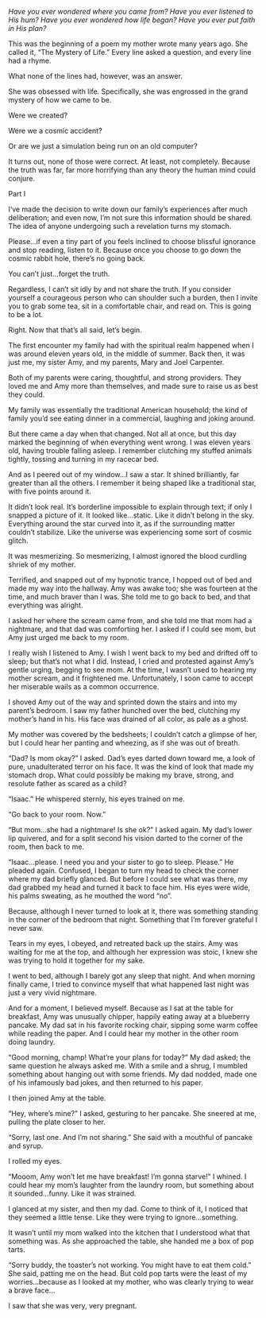 *Have you ever wondered where you came from?*
*Have you ever listened to His hum?*
*Have you ever wondered how life began?*
*Have you ever put faith in His plan?*

This was the beginning of a poem my mother wrote many years ago. She called it, “The Mystery of Life.” Every line asked a question, and every line had a rhyme. 

What none of the lines had, however, was an answer.

She was obsessed with life. Specifically, she was engrossed in the grand mystery of how we came to be. 

Were we created?

Were we a cosmic accident? 

Or are we just a simulation being run on an old computer?

It turns out, none of those were correct. At least, not completely. Because the truth was far, far more horrifying than any theory the human mind could conjure.


Part I

I‘ve made the decision to write down our family’s experiences after much deliberation; and even now, I’m not sure this information should be shared. The idea of anyone undergoing such a revelation turns my stomach.

Please…if even a tiny part of you feels inclined to choose blissful ignorance and stop reading, listen to it. Because once you choose to go down the cosmic rabbit hole, there’s no going back.

You can’t just…forget the truth.

Regardless, I can’t sit idly by and not share the truth. If you consider yourself a courageous person who can shoulder such a burden, then I invite you to grab some tea, sit in a comfortable chair, and read on. This is going to be a lot.

Right. Now that that’s all said, let’s begin.

The first encounter my family had with the spiritual realm happened when I was around eleven years old, in the middle of summer. Back then, it was just me, my sister Amy, and my parents, Mary and Joel Carpenter.

Both of my parents were caring, thoughtful, and strong providers. They loved me and Amy more than themselves, and made sure to raise us as best they could.

My family was essentially the traditional American household; the kind of family you’d see eating dinner in a commercial, laughing and joking around.

But there came a day when that changed. Not all at once, but this day marked the beginning of when everything went wrong.
I was eleven years old, having trouble falling asleep. I remember clutching my stuffed animals tightly, tossing and turning in my racecar bed. 

And as I peered out of my window…I saw a star. It shined brilliantly, far greater than all the others. I remember it being shaped like a traditional star, with five points around it.

It didn’t look real. It’s borderline impossible to explain through text; if only I snapped a picture of it.
It looked like…static. Like it didn’t belong in the sky.
Everything around the star curved into it, as if the surrounding matter couldn’t stabilize. Like the universe was experiencing some sort of cosmic glitch.

It was mesmerizing. So mesmerizing, I almost ignored the blood curdling shriek of my mother. 

Terrified, and snapped out of my hypnotic trance, I hopped out of bed and made my way into the hallway. Amy was awake too; she was fourteen at the time, and much braver than I was. She told me to go back to bed, and that everything was alright.

I asked her where the scream came from, and she told me that mom had a nightmare, and that dad was comforting her. I asked if I could see mom, but Amy just urged me back to my room.

I really wish I listened to Amy. I wish I went back to my bed and drifted off to sleep; but that’s not what I did.
Instead, I cried and protested against Amy’s gentle urging, begging to see mom. At the time, I wasn’t used to hearing my mother scream, and it frightened me. 
Unfortunately, I soon came to accept her miserable wails as a common occurrence.

I shoved Amy out of the way and sprinted down the stairs and into my parent’s bedroom. I saw my father hunched over the bed, clutching my mother’s hand in his. His face was drained of all color, as pale as a ghost.

My mother was covered by the bedsheets; I couldn’t catch a glimpse of her, but I could hear her panting and wheezing, as if she was out of breath.

“Dad? Is mom okay?” I asked. Dad’s eyes darted down toward me, a look of pure, unadulterated terror on his face. 
It was the kind of look that made my stomach drop. What could possibly be making my brave, strong, and resolute father as scared as a child?

“Isaac.” He whispered sternly, his eyes trained on me. 

“Go back to your room. Now.”

“But mom…she had a nightmare! Is she ok?” I asked again. My dad’s lower lip quivered, and for a split second his vision darted to the corner of the room, then back to me.

“Isaac…please. I need you and your sister to go to sleep. Please.” He pleaded again. Confused, I began to turn my head to check the corner where my dad briefly glanced.
But before I could see what was there, my dad grabbed my head and turned it back to face him. His eyes were wide, his palms sweating, as he mouthed the word “no”.

Because, although I never turned to look at it, there was something standing in the corner of the bedroom that night. Something that I’m forever grateful I never saw.

Tears in my eyes, I obeyed, and retreated back up the stairs. Amy was waiting for me at the top, and although her expression was stoic, I knew she was trying to hold it together for my sake.

I went to bed, although I barely got any sleep that night. And when morning finally came, I tried to convince myself that what happened last night was just a very vivid nightmare.

And for a moment, I believed myself. Because as I sat at the table for breakfast, Amy was unusually chipper, happily eating away at a blueberry pancake. 
My dad sat in his favorite rocking chair, sipping some warm coffee while reading the paper.
And I could hear my mother in the other room doing laundry.

“Good morning, champ! What’re your plans for today?” My dad asked; the same question he always asked me. 
With a smile and a shrug, I mumbled something about hanging out with some friends. My dad nodded, made one of his infamously bad jokes, and then returned to his paper.

I then joined Amy at the table.

“Hey, where’s mine?” I asked, gesturing to her pancake. She sneered at me, pulling the plate closer to her.

“Sorry, last one. And I’m not sharing.” She said with a mouthful of pancake and syrup.

I rolled my eyes.

“Mooom, Amy won’t let me have breakfast! I’m gonna starve!” I whined. I could hear my mom’s laughter from the laundry room, but something about it sounded…funny. Like it was strained.

I glanced at my sister, and then my dad. Come to think of it, I noticed that they seemed a little tense. Like they were trying to ignore…something.

It wasn’t until my mom walked into the kitchen that I understood what that something was. As she approached the table, she handed me a box of pop tarts. 

“Sorry buddy, the toaster’s not working. You might have to eat them cold.” She said, patting me on the head. But cold pop tarts were the least of my worries…because as I looked at my mother, who was clearly trying to wear a brave face…

I saw that she was very, very pregnant.

